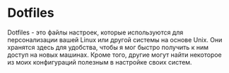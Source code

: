 # Dotfiles

Dotfiles - это файлы настроек, которые используются для персонализации вашей Linux или другой системы на основе Unix. Они хранятся здесь для удобства, чтобы я мог быстро получить к ним доступ на новых машинах. Кроме того, другие могут найти некоторое из моих конфигураций полезным в настройке своих систем.

